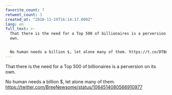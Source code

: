 ```yaml
---
favorite_count: 7
retweet_count: 3
created_at: "2018-11-19T16:14:17.000Z"
lang: en
full_text: >-
  That there is the need for a Top 500 of billionaires is a perversion on its
  own.


  No human needs a billion $, let alone many of them. https://t.co/DTBu0kKcuK
---
```


That there is the need for a Top 500 of billionaires is a perversion on its own.

No human needs a billion $, let alone many of them.
<https://twitter.com/BreeNewsome/status/1064514080566910977>
